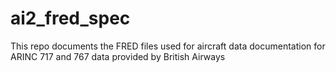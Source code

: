 # ai2_fred_spec
This repo documents the FRED files used for aircraft data documentation for ARINC 717 and 767 data provided by British Airways
